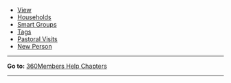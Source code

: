 -   [View](people:%20View)
-   [Households](people:%20Households)
-   [Smart Groups](people:%20Smart%20Groups)
-   [Tags](people:%20Tags)
-   [Pastoral Visits](people:%20Pastoral%20Visits)
-   [New Person](people:%20New%20Person)

* * * * *

**Go to:** [360Members Help Chapters](Main%20Page)

* * * * *
